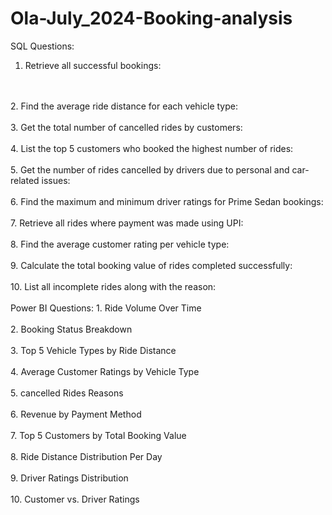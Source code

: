# Ola-July_2024-Booking-analysis
SQL Questions:
1. Retrieve all successful bookings:
<br>
<br>
2. Find the average ride distance for each vehicle type:
<br>
<br>
3. Get the total number of cancelled rides by customers:
<br>
<br>
4. List the top 5 customers who booked the highest number of rides:
<br>
<br>
5. Get the number of rides cancelled by drivers due to personal and car-related issues:
<br>
<br>
6. Find the maximum and minimum driver ratings for Prime Sedan bookings:
<br>
<br>
7. Retrieve all rides where payment was made using UPI:
<br>
<br>
8. Find the average customer rating per vehicle type:
<br>
<br>
9. Calculate the total booking value of rides completed successfully:
<br>
<br>
10. List all incomplete rides along with the reason:
<br>
<br>
Power BI Questions:
1. Ride Volume Over Time
<br>
<br>
2. Booking Status Breakdown
<br>
<br>
3. Top 5 Vehicle Types by Ride Distance
<br>
<br>
4. Average Customer Ratings by Vehicle Type
<br>
<br>
5. cancelled Rides Reasons
<br>
<br>
6. Revenue by Payment Method
<br>
<br>
7. Top 5 Customers by Total Booking Value
<br>
<br>
8. Ride Distance Distribution Per Day
<br>
<br>
9. Driver Ratings Distribution
<br>
<br>
10. Customer vs. Driver Ratings
